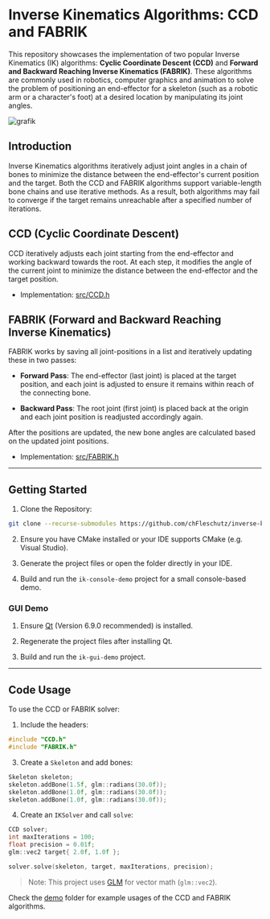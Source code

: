# Inverse Kinematics Algorithms: CCD and FABRIK

This repository showcases the implementation of two popular Inverse Kinematics (IK) algorithms: **Cyclic Coordinate Descent (CCD)** and **Forward and Backward Reaching Inverse Kinematics (FABRIK)**. These algorithms are commonly used in robotics, computer graphics and animation to solve the problem of positioning an end-effector for a skeleton (such as a robotic arm or a character's foot) at a desired location by manipulating its joint angles.

![grafik](https://github.com/user-attachments/assets/3787015e-c027-4bbd-af04-154a3cf6b97c)

## Introduction

Inverse Kinematics algorithms iteratively adjust joint angles in a chain of bones to minimize the distance between the end-effector's current position and the target. Both the CCD and FABRIK algorithms support variable-length bone chains and use iterative methods. As a result, both algorithms may fail to converge if the target remains unreachable after a specified number of iterations.

## CCD (Cyclic Coordinate Descent)

CCD iteratively adjusts each joint starting from the end-effector and working backward towards the root. At each step, it modifies the angle of the current joint to minimize the distance between the end-effector and the target position.

- Implementation: [src/CCD.h](https://github.com/chFleschutz/inverse-kinematics-algorithms/blob/main/src/CCD.h)

## FABRIK (Forward and Backward Reaching Inverse Kinematics)

FABRIK works by saving all joint-positions in a list and iteratively updating these in two passes:
  
- **Forward Pass**: The end-effector (last joint) is placed at the target position, and each joint is adjusted to ensure it remains within reach of the connecting bone.

- **Backward Pass**: The root joint (first joint) is placed back at the origin and each joint position is readjusted accordingly again.
  
After the positions are updated, the new bone angles are calculated based on the updated joint positions.

- Implementation: [src/FABRIK.h](https://github.com/chFleschutz/inverse-kinematics-algorithms/blob/main/src/FABRIK.h)

---

## Getting Started

1. Clone the Repository:
  ```bash
  git clone --recurse-submodules https://github.com/chFleschutz/inverse-kinematics-algorithms.git
  ```

2. Ensure you have CMake installed or your IDE supports CMake (e.g. Visual Studio).

3. Generate the project files or open the folder directly in your IDE.

4. Build and run the `ik-console-demo` project for a small console-based demo.

### GUI Demo

1. Ensure [Qt](https://www.qt.io/download-dev) (Version 6.9.0 recommended) is installed.

2. Regenerate the project files after installing Qt.

3. Build and run the `ik-gui-demo` project.

---

## Code Usage

To use the CCD or FABRIK solver:

1. Include the headers:

```cpp
#include "CCD.h"
#include "FABRIK.h"
```

3. Create a `Skeleton` and add bones:

```cpp
Skeleton skeleton;
skeleton.addBone(1.5f, glm::radians(30.0f));
skeleton.addBone(1.0f, glm::radians(30.0f));
skeleton.addBone(1.0f, glm::radians(30.0f));
```

4. Create an `IKSolver` and call `solve`: 
  
```cpp
CCD solver;
int maxIterations = 100;
float precision = 0.01f;
glm::vec2 target{ 2.0f, 1.0f };

solver.solve(skeleton, target, maxIterations, precision);
```

> Note: This project uses [GLM](https://github.com/g-truc/glm) for vector math (`glm::vec2`).

Check the [demo](demo/) folder for example usages of the CCD and FABRIK algorithms.
